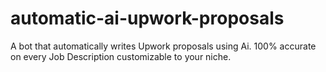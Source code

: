 # automatic-ai-upwork-proposals
A bot that automatically writes Upwork proposals using Ai. 100% accurate on every Job Description customizable to your niche.
